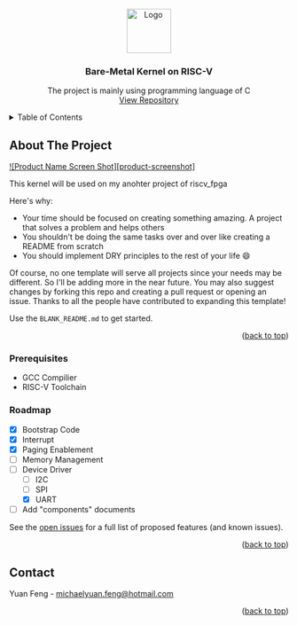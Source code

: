 <!-- PROJECT LOGO -->
<br />
<div align="center">
  <img src="logo.png" alt="Logo" width="80" height="80">

  <h3 align="center">Bare-Metal Kernel on RISC-V</h3>

  <p align="center">
    The project is mainly using programming language of C
    <br />
    <a href="https://github.com/michaelyfeng1/RiscvOsInC">View Repository</a>
  </p>
</div>

<!-- TABLE OF CONTENTS -->
<details>
  <summary>Table of Contents</summary>
  <ol>
    <li>
      <a href="#about-the-project">About The Project</a>
      <ul>
        <li><a href="#built-with">Built With</a></li>
      </ul>
    </li>
    <li>
      <a href="#getting-started">Getting Started</a>
      <ul>
        <li><a href="#prerequisites">Prerequisites</a></li>
        <li><a href="#installation">Installation</a></li>
      </ul>
    </li>
    <li><a href="#usage">Usage</a></li>
    <li><a href="#contributing">Contributing</a></li>
    <li><a href="#license">License</a></li>
    <li><a href="#contact">Contact</a></li>
  </ol>
</details>

<!-- ABOUT THE PROJECT -->
## About The Project

[![Product Name Screen Shot][product-screenshot]](https://example.com)

This kernel will be used on my anohter project of riscv_fpga

Here's why:
* Your time should be focused on creating something amazing. A project that solves a problem and helps others
* You shouldn't be doing the same tasks over and over like creating a README from scratch
* You should implement DRY principles to the rest of your life :smile:

Of course, no one template will serve all projects since your needs may be different. So I'll be adding more in the near future. You may also suggest changes by forking this repo and creating a pull request or opening an issue. Thanks to all the people have contributed to expanding this template!

Use the `BLANK_README.md` to get started.

<p align="right">(<a href="#top">back to top</a>)</p>

### Prerequisites

* GCC Compilier
* RISC-V Toolchain

 
<!-- ROADMAP -->
### Roadmap

- [x] Bootstrap Code
- [x] Interrupt
- [x] Paging Enablement
- [ ] Memory Management
- [ ] Device Driver
  - [ ] I2C
  - [ ] SPI
  - [x] UART
- [ ] Add "components" documents

See the [open issues](https://github.com/othneildrew/Best-README-Template/issues) for a full list of proposed features (and known issues).

<p align="right">(<a href="#top">back to top</a>)</p>

<!-- CONTACT -->
## Contact

Yuan Feng - michaelyuan.feng@hotmail.com

<p align="right">(<a href="#top">back to top</a>)</p>

